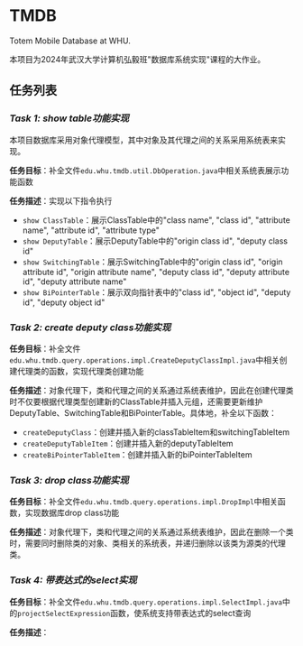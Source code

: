 # TMDB

Totem Mobile Database at WHU.

本项目为2024年武汉大学计算机弘毅班"数据库系统实现"课程的大作业。

## 任务列表

### *Task 1: show table功能实现*

本项目数据库采用对象代理模型，其中对象及其代理之间的关系采用系统表来实现。

**任务目标**：补全文件`edu.whu.tmdb.util.DbOperation.java`中相关系统表展示功能函数

**任务描述**：实现以下指令执行

- `show ClassTable`：展示ClassTable中的"class name", "class id", "attribute name", "attribute id", "attribute type"
- `show DeputyTable`：展示DeputyTable中的"origin class id", "deputy class id"
- `show SwitchingTable`：展示SwitchingTable中的"origin class id", "origin attribute id", "origin attribute name", "deputy class id", "deputy attribute id", "deputy attribute name"
- `show BiPointerTable`：展示双向指针表中的"class id", "object id", "deputy id", "deputy object id"



### *Task 2: create deputy class功能实现*

**任务目标**：补全文件`edu.whu.tmdb.query.operations.impl.CreateDeputyClassImpl.java`中相关创建代理类的函数，实现代理类创建功能

**任务描述**：对象代理下，类和代理之间的关系通过系统表维护，因此在创建代理类时不仅要根据代理类型创建新的ClassTable并插入元组，还需要更新维护DeputyTable、SwitchingTable和BiPointerTable。具体地，补全以下函数：

- `createDeputyClass`：创建并插入新的classTableItem和switchingTableItem
- `createDeputyTableItem`：创建并插入新的deputyTableItem
- `createBiPointerTableItem`：创建并插入新的biPointerTableItem



### *Task 3: drop class功能实现*

**任务目标**：补全文件`edu.whu.tmdb.query.operations.impl.DropImpl`中相关函数，实现数据库drop class功能

**任务描述**：对象代理下，类和代理之间的关系通过系统表维护，因此在删除一个类时，需要同时删除类的对象、类相关的系统表，并递归删除以该类为源类的代理类。



### *Task 4: 带表达式的select实现*

**任务目标**：补全文件`edu.whu.tmdb.query.operations.impl.SelectImpl.java`中的`projectSelectExpression`函数，使系统支持带表达式的select查询

**任务描述**：

